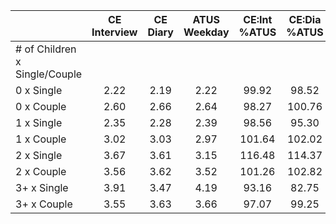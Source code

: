 
|                      | CE<br>Interview |  CE<br>Diary | ATUS<br>Weekday | CE:Int<br>%ATUS | CE:Dia<br>%ATUS |
| -------------------- | :----------: | :----------: | :----------: | :----------: | :----------: |
| # of Children x Single/Couple |              |              |              |              |              |
| 0 x Single           |         2.22 |         2.19 |         2.22 |        99.92 |        98.52 |
| 0 x Couple           |         2.60 |         2.66 |         2.64 |        98.27 |       100.76 |
| 1 x Single           |         2.35 |         2.28 |         2.39 |        98.56 |        95.30 |
| 1 x Couple           |         3.02 |         3.03 |         2.97 |       101.64 |       102.02 |
| 2 x Single           |         3.67 |         3.61 |         3.15 |       116.48 |       114.37 |
| 2 x Couple           |         3.56 |         3.62 |         3.52 |       101.26 |       102.82 |
| 3+ x Single          |         3.91 |         3.47 |         4.19 |        93.16 |        82.75 |
| 3+ x Couple          |         3.55 |         3.63 |         3.66 |        97.07 |        99.25 |

